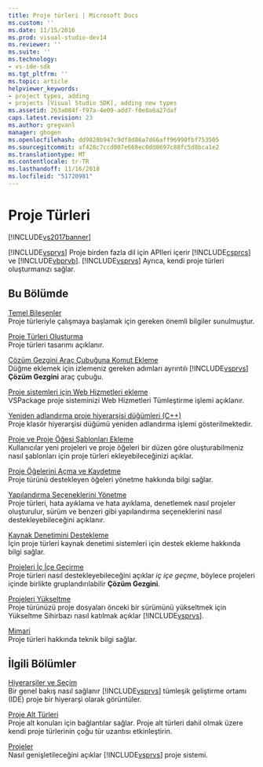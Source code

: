 ```yaml
---
title: Proje türleri | Microsoft Docs
ms.custom: ''
ms.date: 11/15/2016
ms.prod: visual-studio-dev14
ms.reviewer: ''
ms.suite: ''
ms.technology:
- vs-ide-sdk
ms.tgt_pltfrm: ''
ms.topic: article
helpviewer_keywords:
- project types, adding
- projects [Visual Studio SDK], adding new types
ms.assetid: 263a084f-f97a-4e09-add7-f0e8a6a27daf
caps.latest.revision: 23
ms.author: gregvanl
manager: ghogen
ms.openlocfilehash: dd9828b947c9df8d86a7d66aff96990fbf753505
ms.sourcegitcommit: af428c7ccd007e668ec0dd8697c88fc5d8bca1e2
ms.translationtype: MT
ms.contentlocale: tr-TR
ms.lasthandoff: 11/16/2018
ms.locfileid: "51720981"
---
```

# <a name="project-types"></a>Proje Türleri
[!INCLUDE[vs2017banner](../../includes/vs2017banner.md)]

[!INCLUDE[vsprvs](../../includes/vsprvs-md.md)] Proje birden fazla dil için APIleri içerir [!INCLUDE[csprcs](../../includes/csprcs-md.md)] ve [!INCLUDE[vbprvb](../../includes/vbprvb-md.md)]. [!INCLUDE[vsprvs](../../includes/vsprvs-md.md)] Ayrıca, kendi proje türleri oluşturmanızı sağlar.  
  
## <a name="in-this-section"></a>Bu Bölümde  
 [Temel Bileşenler](../../extensibility/internals/project-type-essentials.md)  
 Proje türleriyle çalışmaya başlamak için gereken önemli bilgiler sunulmuştur.  
  
 [Proje Türleri Oluşturma](../../extensibility/internals/creating-project-types.md)  
 Proje türleri tasarımı açıklanır.  
  
 [Çözüm Gezgini Araç Çubuğuna Komut Ekleme](../../extensibility/adding-a-command-to-the-solution-explorer-toolbar.md)  
 Düğme eklemek için izlemeniz gereken adımları ayrıntılı [!INCLUDE[vsprvs](../../includes/vsprvs-md.md)] **Çözüm Gezgini** araç çubuğu.  
  
 [Proje sistemleri için Web Hizmetleri ekleme](../../misc/adding-web-services-to-project-systems.md)  
 VSPackage proje sisteminizi Web Hizmetleri Tümleştirme işlemi açıklanır.  
  
 [Yeniden adlandırma proje hiyerarşisi düğümleri (C++)](../../misc/renaming-project-hierarchy-nodes-cpp.md)  
 Proje klasör hiyerarşisi düğümü yeniden adlandırma işlemi gösterilmektedir.  
  
 [Proje ve Proje Öğesi Şablonları Ekleme](../../extensibility/internals/adding-project-and-project-item-templates.md)  
 Kullanıcılar yeni projeleri ve proje öğeleri bir düzen göre oluşturabilmeniz nasıl şablonları için proje türleri ekleyebileceğinizi açıklar.  
  
 [Proje Öğelerini Açma ve Kaydetme](../../extensibility/internals/opening-and-saving-project-items.md)  
 Proje türünü destekleyen öğeleri yönetme hakkında bilgi sağlar.  
  
 [Yapılandırma Seçeneklerini Yönetme](../../extensibility/internals/managing-configuration-options.md)  
 Proje türleri, hata ayıklama ve hata ayıklama, denetlemek nasıl projeler oluşturulur, sürüm ve benzeri gibi yapılandırma seçeneklerini nasıl destekleyebileceğini açıklanır.  
  
 [Kaynak Denetimini Destekleme](../../extensibility/internals/supporting-source-control.md)  
 İçin proje türleri kaynak denetimi sistemleri için destek ekleme hakkında bilgi sağlar.  
  
 [Projeleri İç İçe Geçirme](../../extensibility/internals/nesting-projects.md)  
 Proje türleri nasıl destekleyebileceğini açıklar *iç içe geçme*, böylece projeleri içinde birlikte gruplandırılabilir **Çözüm Gezgini**.  
  
 [Projeleri Yükseltme](../../extensibility/internals/upgrading-projects.md)  
 Proje türünüzü proje dosyaları önceki bir sürümünü yükseltmek için Yükseltme Sihirbazı nasıl katılmak açıklar [!INCLUDE[vsprvs](../../includes/vsprvs-md.md)].  
  
 [Mimari](../../extensibility/internals/project-types-architecture.md)  
 Proje türleri hakkında teknik bilgi sağlar.  
  
## <a name="related-sections"></a>İlgili Bölümler  
 [Hiyerarşiler ve Seçim](../../extensibility/internals/hierarchies-and-selection.md)  
 Bir genel bakış nasıl sağlanır [!INCLUDE[vsprvs](../../includes/vsprvs-md.md)] tümleşik geliştirme ortamı (IDE) proje bir hiyerarşi olarak görüntüler.  
  
 [Proje Alt Türleri](../../extensibility/internals/project-subtypes.md)  
 Proje alt konuları için bağlantılar sağlar. Proje alt türleri dahil olmak üzere kendi proje türlerinin çoğu tür uzantısı etkinleştirin.  
  
 [Projeler](../../extensibility/internals/projects.md)  
 Nasıl genişletileceğini açıklar [!INCLUDE[vsprvs](../../includes/vsprvs-md.md)] proje sistemi.

